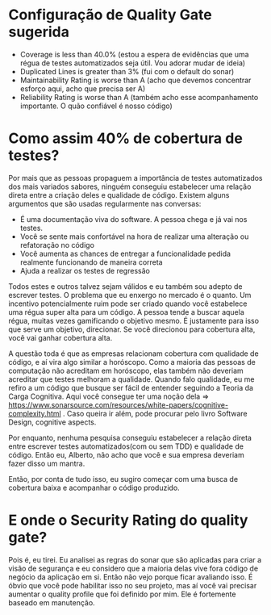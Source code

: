 # Configuração de Quality Gate sugerida

* Coverage	is less than 40.0% (estou a espera de evidências que uma régua de testes automatizados seja útil. Vou adorar mudar de ideia)
* Duplicated Lines	is greater than	3% (fui com o default do sonar)
* Maintainability Rating is worse than	A (acho que devemos concentrar esforço aqui, acho que precisa ser A)
* Reliability Rating is worse than A (também acho esse acompanhamento importante. O quão confiável é nosso código)


# Como assim 40% de cobertura de testes?

Por mais que as pessoas propaguem a importância de testes automatizados dos mais variados sabores, ninguém conseguiu estabelecer uma relação direta entre a criação deles e qualidade de código. Existem alguns argumentos que são usadas regularmente nas conversas:

* É uma documentação viva do software. A pessoa chega e já vai nos testes. 
* Você se sente mais confortável na hora de realizar uma alteração ou refatoração no código
* Você aumenta as chances de entregar a funcionalidade pedida realmente funcionando de maneira correta
* Ajuda a realizar os testes de regressão

Todos estes e outros talvez sejam válidos e eu também sou adepto de escrever testes. O problema que eu enxergo no mercado é o quanto. Um incentivo potencialmente ruim pode ser criado quando você estabelece uma régua super alta para um código. A pessoa tende a buscar aquela régua, muitas vezes gamificando o objetivo mesmo. É justamente para isso que serve um objetivo, direcionar. Se você direcionou para cobertura alta, você vai ganhar cobertura alta. 

A questão toda é que as empresas relacionam cobertura com qualidade de código, e aí vira algo similar a horóscopo. Como a maioria das pessoas de computação não acreditam em horóscopo, elas também não deveriam acreditar que testes melhoram a qualidade. Quando falo qualidade, eu me refiro a um código que busque ser fácil de entender seguindo a Teoria da Carga Cognitiva. Aqui você consegue ter uma noção dela => https://www.sonarsource.com/resources/white-papers/cognitive-complexity.html . Caso queira ir além, pode procurar pelo livro Software Design, cognitive aspects.  

Por enquanto, nenhuma pesquisa conseguiu estabelecer a relação direta entre escrever testes automatizados(com ou sem TDD) e qualidade de código. Então eu, Alberto, não acho que você e sua empresa deveriam fazer disso um mantra. 

Então, por conta de tudo isso, eu sugiro começar com uma busca de cobertura baixa e acompanhar 
o código produzido. 

# E onde o Security Rating do quality gate?

Pois é, eu tirei. Eu analisei as regras do sonar que são aplicadas para criar a visão de segurança e eu considero que a maioria delas vive fora código de negócio da aplicação em si. Então não vejo porque ficar avaliando isso. É óbvio que você pode habilitar isso no seu projeto, mas aí você vai precisar aumentar o quality profile que foi definido por mim. Ele é fortemente baseado em manutenção. 